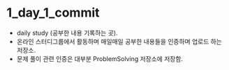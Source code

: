 # 1_day_1_commit

- daily study (공부한 내용 기록하는 곳).
- 온라인 스터디그룹에서 활동하며 매일매일 공부한 내용들을 인증하며 업로드 하는 저장소.
- 문제 풀이 관련 인증은 대부분 ProblemSolving 저장소에 저장함.
